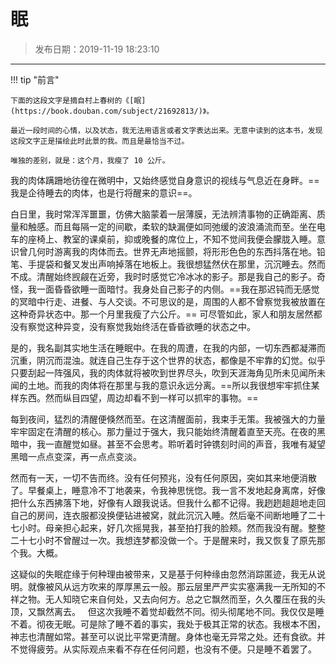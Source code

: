 # 眠

> 发布日期：2019-11-19 18:23:10

-----

!!! tip "前言"
    
    下面的这段文字是摘自村上春树的《[眠](https://book.douban.com/subject/21692813/)》。

    最近一段时间的心情，以及状态，我无法用语言或者文字表达出来。无意中读到的这本书，发现这段文字正是描绘此时此景的我。而且是最恰当不过。

    唯独的差别，就是：这个月，我瘦了 10 公斤。

我的肉体蹒跚地彷徨在微明中，又始终感觉自身意识的视线与气息近在身畔。==我是企待睡去的肉体，也是行将醒来的意识==。

白日里，我时常浑浑噩噩，仿佛大脑蒙着一层薄膜，无法辨清事物的正确距离、质量和触感。而且每隔一定的间歇，柔软的缺漏便如同弛缓的波浪涌流而至。坐在电车的座椅上、教室的课桌前，抑或晚餐的席位上，不知不觉间我便会朦胧入睡。意识曾几何时游离我的肉体而去。世界无声地摇颤，将形形色色的东西抖落在地。铅笔、手提袋和餐叉发出声响掉落在地板上。我很想猛然伏在那里，沉沉睡去。然而不成。清醒始终觊觎在近旁，我时时感觉它冷冰冰的影子。那是我自己的影子。奇怪，我一面昏昏欲睡一面暗忖。我身处自己影子的内侧。==我在那迟钝而无感觉的冥暗中行走、进餐、与人交谈。不可思议的是，周围的人都不曾察觉我被放置在这种奇异状态中。那一个月里我瘦了六公斤。== 可尽管如此，家人和朋友居然都没有察觉这种异变，没有察觉我始终活在昏昏欲睡的状态之中。

是的，我名副其实地生活在睡眠中。在我的周遭，在我的内部，一切东西都凝滞而沉重，阴沉而混浊。就连自己生存于这个世界的状态，都像是不牢靠的幻觉。似乎只要刮起一阵强风，我的肉体就将被吹到世界尽头，吹到天涯海角见所未见闻所未闻的土地。而我的肉体将在那里与我的意识永远分离。==所以我很想牢牢抓住某样东西。然而纵目四望，周边却看不到一样可以抓牢的事物。==

每到夜间，猛烈的清醒便倏然而至。在这清醒面前，我束手无策。我被强大的力量牢牢固定在清醒的核心。那力量过于强大，我只能始终清醒着直至天亮。在夜的黑暗中，我一直醒觉如昼。甚至不会思考。聆听着时钟镌刻时间的声音，我唯有凝望黑暗一点点变深，再一点点变淡。

然而有一天，一切不告而终。没有任何预兆，没有任何原因，突如其来地便消散了。早餐桌上，睡意冷不丁地袭来，令我神思恍惚。我一言不发地起身离席，好像把什么东西拂落下地，好像有人跟我说话。但我什么都不记得。我趔趔趄趄地走回自己的房间，连衣服都没换便钻进被窝，就此沉沉入睡。然后毫不间断地睡了二十七小时。母亲担心起来，好几次摇晃我，甚至拍打我的脸颊。然而我没有醒。整整二十七小时不曾醒过一次。我想连梦都没做一个。于是醒来时，我又恢复了原先那个我。大概。

这疑似的失眠症缘于何种理由被带来，又是基于何种缘由忽然消踪匿迹，我无从说明。就像被风从远方吹来的厚厚黑云一般。那云层里严严实实塞满我一无所知的不祥之物。无人知晓它来自何处，又去向何方。总之它飘然而至，久久覆压在我的头顶，又飘然离去。
 
但这次我睡不着觉却截然不同。彻头彻尾地不同。我仅仅是睡不着。彻夜无眠。可是除了睡不着的事实，我处于极其正常的状态。我根本不困，神志也清醒如常。甚至可以说比平常更清醒。身体也毫无异常之处。还有食欲。并不觉得疲劳。从实际观点来看不存在任何问题，也没有不便。只是睡不着罢了。